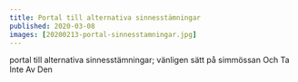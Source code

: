 ```yaml
---
title: Portal till alternativa sinnesstämningar
published: 2020-03-08
images: [20200213-portal-sinnesstamningar.jpg]
---
```


portal till alternativa sinnesstämningar; vänligen sätt på simmössan Och Ta Inte Av Den
